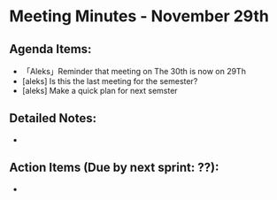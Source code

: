 # Meeting Minutes - November 29th

## Agenda Items:
- 「Aleks」Reminder that meeting on The 30th is now on 29Th
- [aleks] Is this the last meeting for the semester? 
- [aleks] Make a quick plan for next semster

## Detailed Notes:
- 

## Action Items (Due by next sprint: ??):
- 
